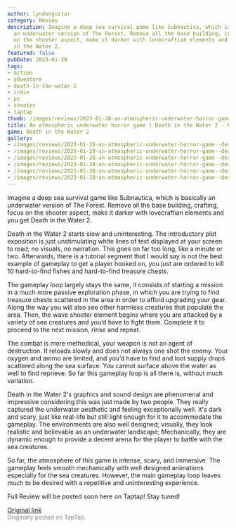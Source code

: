 ```yaml
---
author: lyndonguitar
category: Review
description: Imagine a deep sea survival game like Subnautica, which is basically
  an underwater version of The Forest. Remove all the base building, crafting, focus
  on the shooter aspect, make it darker with lovecraftian elements and you get Death
  in the Water 2.
featured: false
pubDate: 2023-01-28
tags:
- action
- adventure
- death-in-the-water-2
- indie
- pc
- shooter
- taptap
thumb: /images/reviews/2023-01-28-an-atmospheric-underwater-horror-game--death-in-the-water-2---first-impressions-0.avif
title: An atmospheric underwater horror game | Death in the Water 2 - First Impressions
game: Death in the Water 2
gallery:
- /images/reviews/2023-01-28-an-atmospheric-underwater-horror-game--death-in-the-water-2---first-impressions-0.avif
- /images/reviews/2023-01-28-an-atmospheric-underwater-horror-game--death-in-the-water-2---first-impressions-1.avif
- /images/reviews/2023-01-28-an-atmospheric-underwater-horror-game--death-in-the-water-2---first-impressions-2.avif
- /images/reviews/2023-01-28-an-atmospheric-underwater-horror-game--death-in-the-water-2---first-impressions-3.avif
- /images/reviews/2023-01-28-an-atmospheric-underwater-horror-game--death-in-the-water-2---first-impressions-4.avif
- /images/reviews/2023-01-28-an-atmospheric-underwater-horror-game--death-in-the-water-2---first-impressions-5.avif
---
```

Imagine a deep sea survival game like Subnautica, which is basically an underwater version of The Forest. Remove all the base building, crafting, focus on the shooter aspect, make it darker with lovecraftian elements and you get Death in the Water 2.

Death in the Water 2 starts slow and uninteresting. The introductory plot exposition is just unstimulating white lines of text displayed at your screen to read; no visuals, no narration. This goes on far too long, like a minute or two. Afterwards, there is a tutorial segment that I would say is not the best example of gameplay to get a player hooked on, you just are ordered to kill 10 hard-to-find fishes and hard-to-find treasure chests.

The gameplay loop largely stays the same, it consists of starting a mission in a much more passive exploration phase, in which you are trying to find treasure chests scattered in the area in order to afford upgrading your gear. Along the way you will also see other harmless creatures that populate the area. Then, the wave shooter element begins where you are attacked by a variety of sea creatures and you’d have to fight them.  Complete it to proceed to the next mission, rinse and repeat.

The combat is more methodical, your weapon is not an agent of destruction. It reloads slowly and does not always one shot the enemy. Your oxygen and ammo are limited, and you’d have to find and loot supply drops scattered along the sea surface. You cannot surface above the water as well to find reprieve. So far this gameplay loop is all there is, without much variation.

Death in the Water 2's graphics and sound design are phenomenal and impressive considering this was just made by two people. They really captured the underwater aesthetic and feeling exceptionally well. It's dark and scary, just like real-life but still light enough for it to accommodate the gameplay. The environments are also well designed; visually, they look realistic and believable as an underwater landscape; Mechanically, they are dynamic enough to provide a decent arena for the player to battle with the sea creatures.

So far, the atmosphere of this game is intense, scary, and immersive. The gameplay feels smooth mechanically with well designed animations especially for the sea creatures. However, the main gameplay loop leaves much to be desired with a repetitive and uninteresting experience.

Full Review will be posted soon here on Taptap! Stay tuned!

[Original link](https://www.taptap.io/post/4364501)<br><span style="font-size: 0.95em; color: #888;">Originally posted on TapTap.</span>